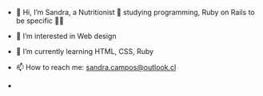 - 👋 Hi, I’m Sandra, a Nutritionist 🍊 studying programming, Ruby on Rails to be specific 😶‍🌫️
- 👀 I’m interested in Web design
- 🌱 I’m currently learning HTML, CSS, Ruby
- 📫 How to reach me: sandra.campos@outlook.cl

- 

<!---
Sandyluuu/Sandyluuu is a ✨ special ✨ repository because its `README.md` (this file) appears on your GitHub profile.
You can click the Preview link to take a look at your changes.
--->
